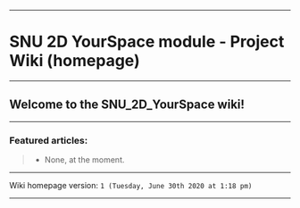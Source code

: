 
***

# SNU 2D YourSpace module - Project Wiki (homepage)

***

## Welcome to the SNU_2D_YourSpace wiki!

***

### Featured articles:

> * None, at the moment.

***

Wiki homepage version: `1 (Tuesday, June 30th 2020 at 1:18 pm)`

***

